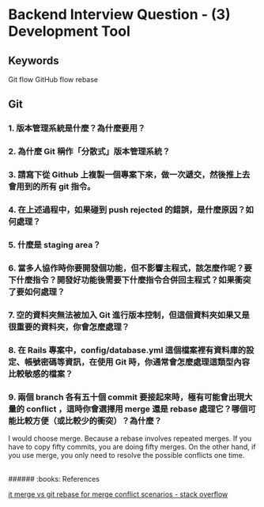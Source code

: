 # Backend Interview Question - (3) Development Tool

## Keywords

Git flow
GitHub flow
rebase

## Git

### 1. 版本管理系統是什麼？為什麼要用？

### 2. 為什麼 Git 稱作「分散式」版本管理系統？

### 3. 請寫下從 Github 上複製一個專案下來，做一次遞交，然後推上去會用到的所有 git 指令。

### 4. 在上述過程中，如果碰到 push rejected 的錯誤，是什麼原因？如何處理？

### 5. 什麼是 staging area？

### 6. 當多人協作時你要開發個功能，但不影響主程式，該怎麼作呢？要下什麼指令？開發好功能後需要下什麼指令合併回主程式？如果衝突了要如何處理？

### 7. 空的資料夾無法被加入 Git 進行版本控制，但這個資料夾如果又是很重要的資料夾，你會怎麼處理？

### 8. 在 Rails 專案中，config/database.yml 這個檔案裡有資料庫的設定、帳號密碼等資訊，在使用 Git 時，你通常會怎麼處理這類型內容比較敏感的檔案？

### 9. 兩個 branch 各有五十個 commit 要接起來時，極有可能會出現大量的 conflict ，這時你會選擇用 merge 還是 rebase 處理它？哪個可能比較方便（或比較少的衝突）？為什麼？

I would choose merge. Because a rebase involves repeated merges. If you have to copy fifty commits, you are doing fifty merges. On the other hand, if you use merge, you only need to resolve the possible conflicts one time.

<br>
###### :books: References

[it merge vs git rebase for merge conflict scenarios - stack overflow](https://stackoverflow.com/questions/59622140/git-merge-vs-git-rebase-for-merge-conflict-scenarios)
